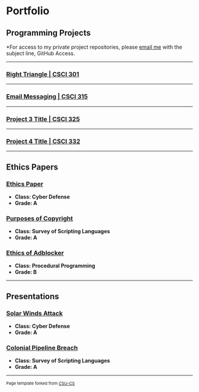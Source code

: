 Portfolio
=========

Programming Projects
--------------------

*For access to my private project repositories, please [email me](mailto:example@csustudent.net?subject=GitHub%20Access) with the subject line, GitHub Access.

---
### [Right Triangle | CSCI 301](project1.md)

---
### [Email Messaging | CSCI 315](project2.md)

---
### [Project 3 Title | CSCI 325](project3.md)

---
### [Project 4 Title | CSCI 332](project4.md)

---

Ethics Papers
-------------

### [Ethics Paper](/pdf/defense.pdf)

-   **Class: Cyber Defense**  
-   **Grade: A**

### [Purposes of Copyright](/pdf/scripting.pdf)

-   **Class: Survey of Scripting Languages** 
-   **Grade: A**

### [Ethics of Adblocker](/pdf/procedural.pdf)

-   **Class: Procedural Programming** 
-   **Grade: B**

---

Presentations
-------------

### [Solar Winds Attack](/pdf/cyberdefense.pdf)

- **Class: Cyber Defense** 
- **Grade: A**

### [Colonial Pipeline Breach](/pdf/survey.pdf)

- **Class: Survey of Scripting Languages** 
- **Grade: A**

---

<p style="font-size:11px">Page template forked from <a href="https://github.com/csu-cs/csci-portfolio">CSU-CS</a></p>
<!-- Remove above link if you don't want to attributive -->
